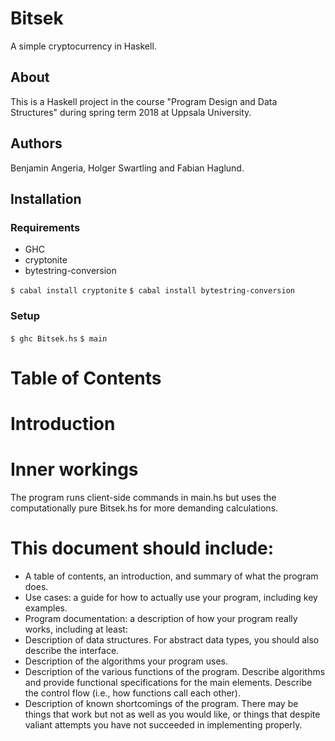 # Bitsek

A simple cryptocurrency in Haskell.

## About
This is a Haskell project in the course "Program Design and Data Structures" during spring term 2018 at Uppsala University.

## Authors 
Benjamin Angeria, Holger Swartling and Fabian Haglund.

## Installation

### Requirements
* GHC
* cryptonite
* bytestring-conversion

`$ cabal install cryptonite`
`$ cabal install bytestring-conversion`

### Setup

`$ ghc Bitsek.hs`
`$ main`

# Table of Contents

# Introduction

# Inner workings
The program runs client-side commands in main.hs but uses the computationally pure Bitsek.hs for more demanding calculations.
# This document should include:
- A table of contents, an introduction, and summary of what the program does.
- Use cases: a guide for how to actually use your program, including key examples.
- Program documentation: a description of how your program really works, including at least:
- Description of data structures. For abstract data types, you should also describe the interface.
- Description of the algorithms your program uses.
- Description of the various functions of the program. Describe algorithms and provide functional specifications for the main elements. Describe the control flow (i.e., how functions call each other).
- Description of known shortcomings of the program. There may be things that work but not as well as you would like, or things that despite valiant attempts you have not succeeded in implementing properly.
